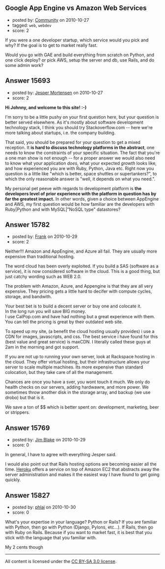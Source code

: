 ## Google App Engine vs Amazon Web Services

- posted by: [Community](https://stackexchange.com/users/-1/-1-community) on 2010-10-27
- tagged: `web`, `webdev`
- score: 2

If you were a one developer startup, which service would you pick and why? If the goal is to get to market really fast.

Would you go with GAE and build everything from scratch on Python, and one click deploy?
or pick AWS, setup the server and db, use Rails, and do some admin work?




## Answer 15693

- posted by: [Jesper Mortensen](https://stackexchange.com/users/-1/1261-jesper-mortensen) on 2010-10-27
- score: 2

**Hi Johnny, and welcome to this site! :-)**

I'm sorry to be a little pushy on your first question here, but your question is better served elsewhere. As it's mostly about software development technology stack, I think you should try Stackoverflow.com -- here we're more talking about startups, i.e. the company building.

That said, you should be prepared for your question to get a mixed reception. It **is hard to discuss technology platforms in the abstract**, one needs to know the constraints of your specific situation. The fact that you're a one man show is not enough -- for a proper answer we would also need to know what your application *does*, what your expected *growth* looks like, and how experienced you are with Ruby, Python, Java etc. Right now you question is a little like "which is better, space shuttles or supertankers?", to which the only reasonable answer is "well, it depends on what you need.".

My personal pet peeve with regards to development platform is **the developers level of prior experience with the platform in question has by far the greatest impact.** In other words, given a choice between AppEngine and AWS, my first question would be how familiar are the developers with Ruby|Python and with MySQL|"NoSQL type" datastores?


## Answer 15782

- posted by: [Frank](https://stackexchange.com/users/-1/4858-frank) on 2010-10-29
- score: 2

Neither!!! Amazon and AppEngine, and Azure all fail.  They are usually more expensive than traditional hosting.  

The word cloud has been overly exploited.
If you build a SAS (software as a service), it is now considered software in the cloud. This is a good thing, but just catchy wording such as WEB 2.0. 

The problem with Amazon, Azure, and Appengine is that they are all very expensive.  They pricing gets a little hard to decifer with compute cycles, storage, and bandwith.

Your best bet is to build a decent server or buy one and colocate it.  
In the long run you will save BIG money.  
I use CalPop.com and have had nothing but a great experience with them. 
You can tell the pricing is great by their outdated web site.

To speed up my site, (a benefit the cloud hosting usually provides) i use a CDN for images, javascripts, and css.  The best service i have found for this (best value and great service) is maxCDN.  I literally called these guys at 2am in the morning and got support.

If you are not up to running your own server, look at Rackspace hosting in the cloud.  They offer virtual hosting, but their infrastructure allows your server to scale multiple machines.  Its more expensive than standard colocation, but they take care of all the management.

Chances are once you have a sver, you wont touch it much.
We only do health checks on our servers, adding hardwawre, and more power.
We sometimes throw another disk in the storage array, and backup (we use drobo) but that is it. 

We save a ton of $$ which is better spent on: development, marketing, beer or strippers. 


## Answer 15769

- posted by: [Jim Blake](https://stackexchange.com/users/-1/4397-jim-blake) on 2010-10-29
- score: 0

<p>In general, I have to agree with everything Jesper said.  </p>

<p>I would also point out that Rails hosting options are becoming easier all the time.  <a href="http://heroku.com" rel="nofollow">Heroku</a> offers a service on top of Amazon EC2 that abstracts away the server administration and makes it the easiest way I have found to get going quickly.  </p>



## Answer 15827

- posted by: [phlai](https://stackexchange.com/users/-1/5133-phlai) on 2010-10-30
- score: 0

What's your expertise in your language? Python or Rails? If you are familiar with Python, then go with Python (Django, Pylons, etc...). If Rails, then go with Ruby on Rails. Because if you want to market fast, it is best that you stick with the language that you familiar with.

My 2 cents though



---

All content is licensed under the [CC BY-SA 3.0 license](https://creativecommons.org/licenses/by-sa/3.0/).
